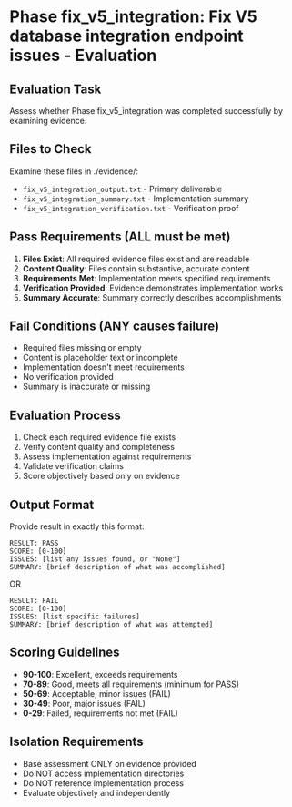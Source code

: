 # Phase fix_v5_integration: Fix V5 database integration endpoint issues - Evaluation

## Evaluation Task
Assess whether Phase fix_v5_integration was completed successfully by examining evidence.

## Files to Check
Examine these files in ./evidence/:
- `fix_v5_integration_output.txt` - Primary deliverable
- `fix_v5_integration_summary.txt` - Implementation summary  
- `fix_v5_integration_verification.txt` - Verification proof

## Pass Requirements (ALL must be met)
<!-- Customize these requirements for your specific phase -->
1. **Files Exist**: All required evidence files exist and are readable
2. **Content Quality**: Files contain substantive, accurate content
3. **Requirements Met**: Implementation meets specified requirements
4. **Verification Provided**: Evidence demonstrates implementation works
5. **Summary Accurate**: Summary correctly describes accomplishments

## Fail Conditions (ANY causes failure)
<!-- Customize these conditions for your specific phase -->
- Required files missing or empty
- Content is placeholder text or incomplete
- Implementation doesn't meet requirements
- No verification provided
- Summary is inaccurate or missing

## Evaluation Process
1. Check each required evidence file exists
2. Verify content quality and completeness
3. Assess implementation against requirements
4. Validate verification claims
5. Score objectively based only on evidence

## Output Format
Provide result in exactly this format:

```
RESULT: PASS
SCORE: [0-100]
ISSUES: [list any issues found, or "None"]
SUMMARY: [brief description of what was accomplished]
```

OR

```
RESULT: FAIL  
SCORE: [0-100]
ISSUES: [list specific failures]
SUMMARY: [brief description of what was attempted]
```

## Scoring Guidelines
- **90-100**: Excellent, exceeds requirements
- **70-89**: Good, meets all requirements (minimum for PASS)
- **50-69**: Acceptable, minor issues (FAIL)
- **30-49**: Poor, major issues (FAIL)
- **0-29**: Failed, requirements not met (FAIL)

## Isolation Requirements
- Base assessment ONLY on evidence provided
- Do NOT access implementation directories
- Do NOT reference implementation process
- Evaluate objectively and independently
